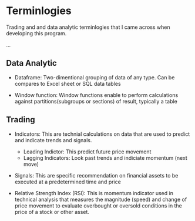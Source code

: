 # Terminlogies

Trading and and data analytic terminlogies that I came across when developing this program.

...

## Data Analytic
- Dataframe: Two-dimentional grouping of data of any type. Can be compares to Excel sheet or SQL data tables

- Window function: Window functions enable to perform calculations against partitions(subgroups or sections) of result, typically a table

## Trading
- Indicators: This are technial calculations on data that are used to predict and indicate trends and signals.
    + Leading Indictor: This predict future price movement
    + Lagging Indicators: Look past trends and indiciate momentum (next move)

- Signals: This are specific recommendation on financial assets to be executed at a predetermined time and price

- Relative Strength Index (RSI): This is momentum indicator used in technical analysis that measures the magnitude (speed) and change of price movement to evaluate overbought or oversold conditions in the price of a stock or other asset.
